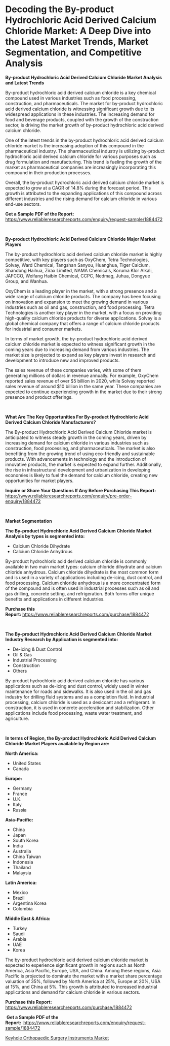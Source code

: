 <p><h1>Decoding the By-product Hydrochloric Acid Derived Calcium Chloride Market: A Deep Dive into the Latest Market Trends, Market Segmentation, and Competitive Analysis</h1></p><p><strong>By-product Hydrochloric Acid Derived Calcium Chloride Market Analysis and Latest Trends</strong></p>
<p><p>By-product hydrochloric acid derived calcium chloride is a key chemical compound used in various industries such as food processing, construction, and pharmaceuticals. The market for by-product hydrochloric acid derived calcium chloride is witnessing significant growth due to its widespread applications in these industries. The increasing demand for food and beverage products, coupled with the growth of the construction sector, is driving the market growth of by-product hydrochloric acid derived calcium chloride.</p><p>One of the latest trends in the by-product hydrochloric acid derived calcium chloride market is the increasing adoption of this compound in the pharmaceutical industry. The pharmaceutical industry is utilizing by-product hydrochloric acid derived calcium chloride for various purposes such as drug formulation and manufacturing. This trend is fueling the growth of the market as pharmaceutical companies are increasingly incorporating this compound in their production processes.</p><p>Overall, the by-product hydrochloric acid derived calcium chloride market is expected to grow at a CAGR of 14.8% during the forecast period. This growth is attributed to the expanding applications of this compound across different industries and the rising demand for calcium chloride in various end-use sectors.</p></p>
<p><strong>Get a Sample PDF of the Report:&nbsp;</strong> <a href="https://www.reliableresearchreports.com/enquiry/request-sample/1884472">https://www.reliableresearchreports.com/enquiry/request-sample/1884472</a></p>
<p>&nbsp;</p>
<p><strong>By-product Hydrochloric Acid Derived Calcium Chloride Major Market Players</strong></p>
<p><p>The by-product hydrochloric acid derived calcium chloride market is highly competitive, with key players such as OxyChem, Tetra Technologies, Solvay, Ward Chemical, Tangshan Sanyou, Huanghua, Tiger Calcium, Shandong Haihua, Zirax Limited, NAMA Chemicals, Koruma Klor Alkali, JAFCCO, Weifang Haibin Chemical, CCPC, Nedmag, Juhua, Dongyue Group, and Wanhua.</p><p>OxyChem is a leading player in the market, with a strong presence and a wide range of calcium chloride products. The company has been focusing on innovation and expansion to meet the growing demand in various industries such as oil and gas, construction, and food processing. Tetra Technologies is another key player in the market, with a focus on providing high-quality calcium chloride products for diverse applications. Solvay is a global chemical company that offers a range of calcium chloride products for industrial and consumer markets.</p><p>In terms of market growth, the by-product hydrochloric acid derived calcium chloride market is expected to witness significant growth in the coming years due to increasing demand from various industries. The market size is projected to expand as key players invest in research and development to introduce new and improved products.</p><p>The sales revenue of these companies varies, with some of them generating millions of dollars in revenue annually. For example, OxyChem reported sales revenue of over $5 billion in 2020, while Solvay reported sales revenue of around $10 billion in the same year. These companies are expected to continue experiencing growth in the market due to their strong presence and product offerings.</p></p>
<p>&nbsp;</p>
<p><strong>What Are The Key Opportunities For By-product Hydrochloric Acid Derived Calcium Chloride Manufacturers?</strong></p>
<p><p>The By-product Hydrochloric Acid Derived Calcium Chloride market is anticipated to witness steady growth in the coming years, driven by increasing demand for calcium chloride in various industries such as construction, food processing, and pharmaceuticals. The market is also benefiting from the growing trend of using eco-friendly and sustainable products. With advancements in technology and the introduction of innovative products, the market is expected to expand further. Additionally, the rise in infrastructural development and urbanization in developing economies is likely to fuel the demand for calcium chloride, creating new opportunities for market players.</p></p>
<p><strong>Inquire or Share Your Questions If Any Before Purchasing This Report:</strong> <a href="https://www.reliableresearchreports.com/enquiry/pre-order-enquiry/1884472">https://www.reliableresearchreports.com/enquiry/pre-order-enquiry/1884472</a></p>
<p>&nbsp;</p>
<p><strong>Market Segmentation</strong></p>
<p><strong>The By-product Hydrochloric Acid Derived Calcium Chloride Market Analysis by types is segmented into:</strong></p>
<p><ul><li>Calcium Chloride Dihydrate</li><li>Calcium Chloride Anhydrous</li></ul></p>
<p><p>By-product hydrochloric acid derived calcium chloride is commonly available in two main market types: calcium chloride dihydrate and calcium chloride anhydrous. Calcium chloride dihydrate is the most common form and is used in a variety of applications including de-icing, dust control, and food processing. Calcium chloride anhydrous is a more concentrated form of the compound and is often used in industrial processes such as oil and gas drilling, concrete setting, and refrigeration. Both forms offer unique benefits and applications in different industries.</p></p>
<p><strong>Purchase this Report:&nbsp;</strong><a href="https://www.reliableresearchreports.com/purchase/1884472">https://www.reliableresearchreports.com/purchase/1884472</a></p>
<p>&nbsp;</p>
<p><strong>The By-product Hydrochloric Acid Derived Calcium Chloride Market Industry Research by Application is segmented into:</strong></p>
<p><ul><li>De-icing & Dust Control</li><li>Oil & Gas</li><li>Industrial Processing</li><li>Construction</li><li>Others</li></ul></p>
<p><p>By-product hydrochloric acid derived calcium chloride has various applications such as de-icing and dust control, widely used in winter maintenance for roads and sidewalks. It is also used in the oil and gas industry for drilling fluid systems and as a completion fluid. In industrial processing, calcium chloride is used as a desiccant and a refrigerant. In construction, it is used in concrete acceleration and stabilization. Other applications include food processing, waste water treatment, and agriculture.</p></p>
<p>&nbsp;</p>
<p><strong>In terms of Region, the By-product Hydrochloric Acid Derived Calcium Chloride Market Players available by Region are:</strong></p>
<p>
    <p> <strong> North America: </strong>
        <ul>
            <li>United States</li>
            <li>Canada</li>
        </ul>
        </p> 
    <p> <strong> Europe: </strong>
        <ul>
            <li>Germany</li>
            <li>France</li>
            <li>U.K.</li>
            <li>Italy</li>
            <li>Russia</li>
        </ul>
        </p> 
    <p> <strong> Asia-Pacific: </strong>
        <ul>
            <li>China</li>
            <li>Japan</li>
            <li>South Korea</li>
            <li>India</li>
            <li>Australia</li>
            <li>China Taiwan</li>
            <li>Indonesia</li>
            <li>Thailand</li>
            <li>Malaysia</li>
        </ul>
        </p> 
    <p> <strong> Latin America: </strong>
        <ul>
            <li>Mexico</li>
            <li>Brazil</li>
            <li>Argentina Korea</li>
            <li>Colombia</li>
        </ul>
        </p> 
    <p> <strong> Middle East & Africa: </strong>
        <ul>
            <li>Turkey</li>
            <li>Saudi</li>
            <li>Arabia</li>
            <li>UAE</li>
            <li>Korea</li>
        </ul>
    </p>
    </p>
<p><p>The by-product hydrochloric acid derived calcium chloride market is expected to experience significant growth in regions such as North America, Asia Pacific, Europe, USA, and China. Among these regions, Asia Pacific is projected to dominate the market with a market share percentage valuation of 35%, followed by North America at 25%, Europe at 20%, USA at 15%, and China at 5%. This growth is attributed to increased industrial applications and demand for calcium chloride in various sectors.</p></p>
<p><strong>Purchase this Report: </strong><a href="https://www.reliableresearchreports.com/purchase/1884472">https://www.reliableresearchreports.com/purchase/1884472</a></p>
<p>&nbsp;<strong>Get a Sample PDF of the Report:&nbsp;&nbsp;</strong><a href="https://www.reliableresearchreports.com/enquiry/request-sample/1884472">https://www.reliableresearchreports.com/enquiry/request-sample/1884472</a></p>
<p><strong></strong></p>
<p><p><a href="https://changeable-paste-463.notion.site/Keyhole-Orthopaedic-Surgery-Instruments-Market-Size-Reflecting-a-Forecast-Till-2031-Market-By-Type--b77318629d294e19b6cf8fa376b5df75">Keyhole Orthopaedic Surgery Instruments Market</a></p></p>
